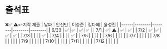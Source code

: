 # 출석표
❌✅
⚠️<-지각 제출
| 날짜 | 안신빈 | 이승준 | 김다예 | 윤성진 |
|------|--------|--------|--------|--------|
| 6/30 | ✅ |✅  | ✅ |✅  |
| 7/1  |  ✅| ⚠️ | ✅ | ✅ |
| 7/2  | ✅ |✅  | ✅ | ✅ |
| 7/3  |  |  |  | ✅ |
| 7/4  |  |  |  | ✅ |
| 7/5  |  |  |  |  |
| 7/6  |  |  |  |  |
| 7/7  |  |  |  |  |
| 7/8  |  |  |  |  |
| 7/9  |  |  |  |  |
| 7/10 |  |  |  |  |
| 7/11 |  |  |  |  |
| 7/12 |  |  |  |  |
